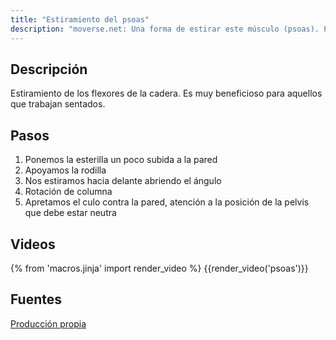 ```yaml
---
title: "Estiramiento del psoas"
description: "moverse.net: Una forma de estirar este músculo (psoas). Previene el dolor de espalda."
---
```


## Descripción

Estiramiento de los flexores de la cadera. Es muy beneficioso para aquellos que trabajan sentados.


## Pasos

1. Ponemos la esterilla un poco subida a la pared
2. Apoyamos la rodilla
3. Nos estiramos hacia delante abriendo el ángulo
4. Rotación de columna
5. Apretamos el culo contra la pared, atención a la posición de la pelvis que debe estar neutra

## Videos

{% from 'macros.jinja' import render_video %}
{{render_video('psoas')}}

## Fuentes

[Producción propia]({{config.site_url}})
